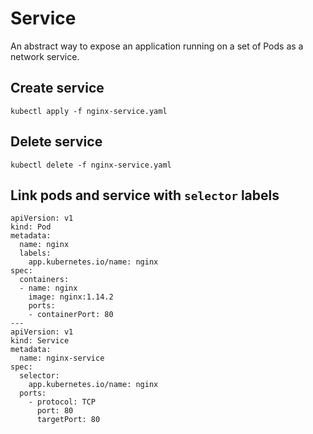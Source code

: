 # Service
An abstract way to expose an application running on a set of Pods as a network service.

## Create service
```
kubectl apply -f nginx-service.yaml
```

## Delete service
```
kubectl delete -f nginx-service.yaml
```

## Link pods and service with `selector` labels
```
apiVersion: v1
kind: Pod
metadata:
  name: nginx
  labels:
    app.kubernetes.io/name: nginx
spec:
  containers:
  - name: nginx
    image: nginx:1.14.2
    ports:
    - containerPort: 80
---    
apiVersion: v1
kind: Service
metadata:
  name: nginx-service
spec:
  selector:
    app.kubernetes.io/name: nginx
  ports:
    - protocol: TCP
      port: 80
      targetPort: 80 
```